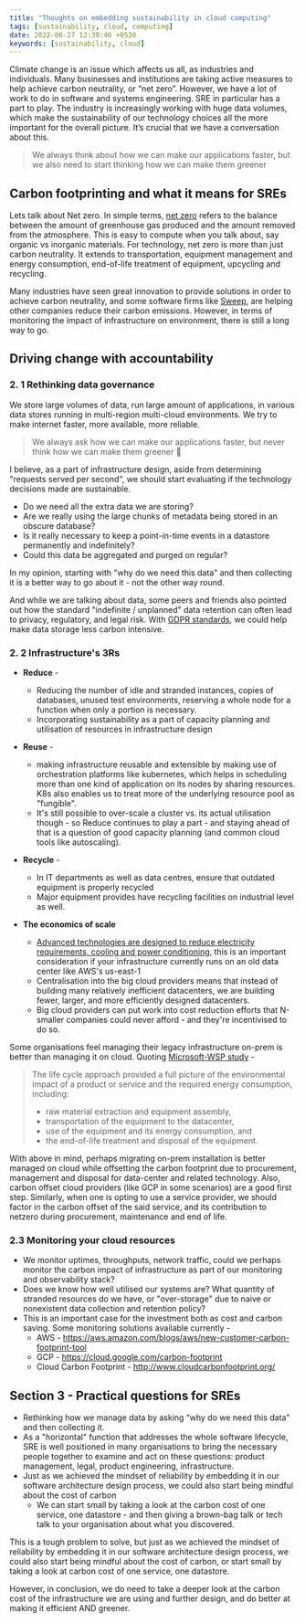 ```yaml
---
title: "Thoughts on embedding sustainability in cloud computing"
tags: [sustainability, cloud, computing]
date: 2022-06-27 12:39:46 +0530
keywords: [sustainability, cloud]
---
```


Climate change is an issue which affects us all, as industries and individuals. Many businesses and institutions are taking active measures to help achieve carbon neutrality, or “net zero”. However, we have a lot of work to do in software and systems engineering. SRE in particular has a part to play. The industry is increasingly working with huge data volumes, which make the sustainability of our technology choices all the more important for the overall picture. It’s crucial that we have a conversation about this. 

> We always think about how we can make our applications faster, but we also need to start thinking how we can make them greener 

## Carbon footprinting and what it means for SREs 

Lets talk about Net zero. In simple terms, [net zero](https://technation.io/programmes/net-zero/) refers to the balance between the amount of greenhouse gas produced and the amount removed from the atmosphere. This is easy to compute when you talk about, say organic vs inorganic materials. For technology, net zero is more than just carbon neutrality. It extends to transportation, equipment management and energy consumption, end-of-life treatment of equipment, upcycling and recycling.

Many industries have seen great innovation to provide solutions in order to achieve carbon neutrality, and some software firms like [Sweep](https://www.sweep.net/), are helping other companies reduce their carbon emissions. However, in terms of monitoring the impact of infrastructure on environment, there is still a long way to go.

## Driving change with accountability 

### 2. 1 Rethinking data governance

We store large volumes of data, run large amount of applications, in various data stores running in multi-region multi-cloud environments. We try to make internet faster, more available, more reliable. 

> We always ask how we can make our applications faster, but never think how we can make them greener 🌳

I believe, as a part of infrastructure design, aside from determining "requests served per second", we should start evaluating if the technology decisions made are sustainable. 
* Do we need all the extra data we are storing? 
* Are we really using the large chunks of metadata being stored in an obscure database? 
* Is it really necessary to keep a point-in-time events in a datastore permanently and indefinitely? 
* Could this data be aggregated and purged on regular? 

In my opinion, starting with "why do we need this data" and then collecting it is a better way to go about it - not the other way round. 

And while we are talking about data, some peers and friends also pointed out how the standard "indefinite / unplanned" data retention can often lead to privacy, regulatory, and legal risk. With [GDPR standards](https://gdpr-info.eu/), we could help make data storage less carbon intensive.

### 2. 2 Infrastructure's 3Rs

* **Reduce** - 
  * Reducing the number of idle and stranded instances, copies of databases, unused test environments, reserving a whole node for a function when only a portion is necessary.
  * Incorporating sustainability as a part of capacity planning and utilisation of resources in infrastructure design 

* **Reuse** -
  * making infrastructure reusable and extensible by making use of orchestration platforms like kubernetes, which helps in scheduling more than one kind of application on its nodes by sharing resources.  K8s also enables us to treat more of the underlying resource pool as "fungible". 
  * It's still possible to over-scale a cluster vs. its actual utilisation though - so Reduce continues to play a part - and staying ahead of that is a question of good capacity planning (and common cloud tools like autoscaling).

* **Recycle** - 
  * In IT departments as well as data centres, ensure that outdated equipment is properly recycled
  * Major equipment provides have recycling facilities on industrial level as well. 

* **The economics of scale** 
  * [Advanced technologies are designed to reduce electricity requirements, cooling and power conditioning](https://new.abb.com/news/detail/66580/how-data-centers-can-minimize-their-energy-use), this is an important consideration if your infrastructure currently runs on an old data center like AWS's us-east-1
  * Centralisation into the big cloud providers means that instead of building many relatively inefficient datacenters, we are building fewer, larger, and more efficiently designed datacenters. 
  * Big cloud providers can put work into cost reduction efforts that N-smaller companies could never afford - and they're incentivised to do so.

Some organisations feel managing their legacy infrastructure on-prem is better than managing it on cloud. Quoting [Microsoft-WSP study](https://www.wsp.com/en-GB/insights/microsoft-cloud-computing-environmental-benefit-study) - 

> The life cycle approach provided a full picture of the environmental impact of a product or service and the required energy consumption, including:
>  - raw material extraction and equipment assembly,
>  - transportation of the equipment to the datacenter,
>  - use of the equipment and its energy consumption, and
>  - the end-of-life treatment and disposal of the equipment.

With above in mind, perhaps migrating on-prem installation is better managed on cloud while offsetting the carbon footprint due to procurement, management and disposal for data-center and related technology. Also, carbon offset cloud providers (like GCP in some scenarios) are a good first step. Similarly, when one is opting to use a service provider, we should factor in the carbon offset of the said service, and its contribution to netzero during procurement, maintenance and end of life.

### 2.3 Monitoring your cloud resources 

* We monitor uptimes, throughputs, network traffic, could we perhaps monitor the carbon impact of infrastructure as part of our monitoring and observability stack? 
* Does we know how well utilised our systems are? What quantity of stranded resources do we have, or "over-storage" due to naive or nonexistent data collection and retention policy? 
* This is an important case for the investment both as cost and carbon saving. Some monitoring solutions available currently - 
  * AWS - https://aws.amazon.com/blogs/aws/new-customer-carbon-footprint-tool
  * GCP - https://cloud.google.com/carbon-footprint
  * Cloud Carbon Footprint - http://www.cloudcarbonfootprint.org/

## Section 3 - Practical questions for SREs

* Rethinking how we manage data by asking “why do we need this data” and then collecting it. 
* As a "horizontal" function that addresses the whole software lifecycle, SRE is well positioned in many organisations to bring the necessary people together to examine and act on these questions: product management, legal, product engineering, infrastructure.
* Just as we achieved the mindset of reliability by embedding it in our software architecture design process, we could also start being mindful about the cost of carbon
  * We can start small by taking a look at the carbon cost of one service, one datastore - and then giving a brown-bag talk or tech talk to your organisation about what you discovered.

This is a tough problem to solve, but just as we achieved the mindset of reliability by embedding it in our software architecture design process, we could also start being mindful about the cost of carbon, or start small by taking a look at carbon cost of one service, one datastore. 

However, in conclusion, we do need to take a deeper look at the carbon cost of the infrastructure we are using and further design, and do better at making it efficient AND greener.

